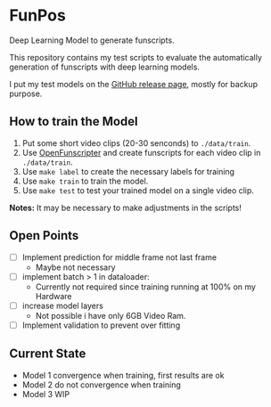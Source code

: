 # FunPos

Deep Learning Model to generate funscripts.

This repository contains my test scripts to evaluate the automatically generation of funscripts with deep learning models.

I put my test models on the [GitHub release page](https://github.com/michael-mueller-git/FunPos/releases), mostly for backup purpose.

## How to train the Model

1. Put some short video clips (20-30 senconds) to `./data/train`.
2. Use [OpenFunscripter](https://github.com/OpenFunscripter/OFS) and create funscripts for each video clip in `./data/train`.
3. Use `make label` to create the necessary labels for training
4. Use `make train` to train the model.
5. Use `make test` to test your trained model on a single video clip.

**Notes:** It may be necessary to make adjustments in the scripts!

## Open Points

- [ ] Implement prediction for middle frame not last frame
  - Maybe not necessary
- [ ] implement batch > 1 in dataloader:
  - Currently not required since training running at 100% on my Hardware
- [ ] increase model layers
  - Not possible i have only 6GB Video Ram.
- [ ] Implement validation to prevent over fitting

## Current State

- Model 1 convergence when training, first results are ok
- Model 2 do not convergence when training
- Model 3 WIP
